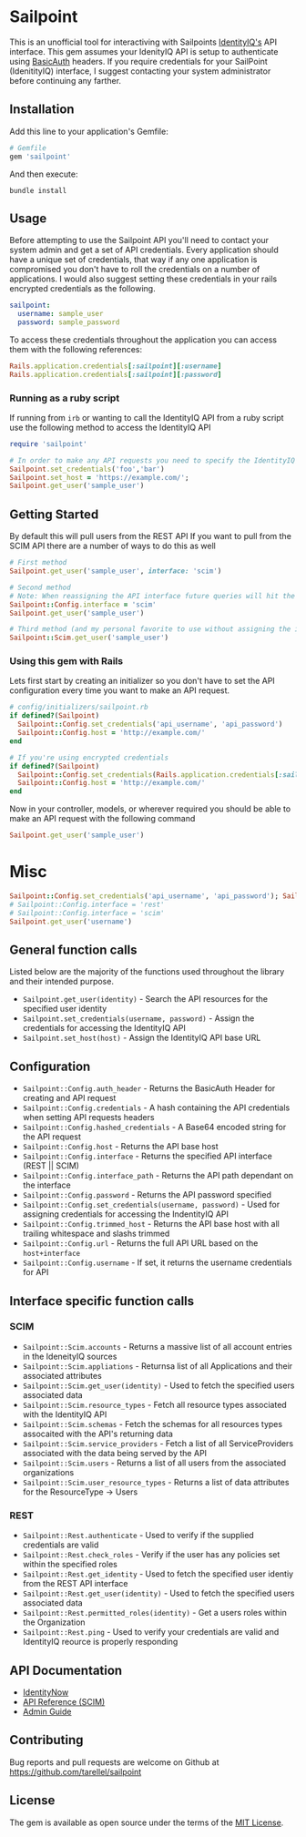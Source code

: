 # Sailpoint

This is an unofficial tool for interactiving with Sailpoints [IdentityIQ's](https://www.sailpoint.com/solutions/identityiq/?elqct=Website&elqchannel=OrganicDirect) API interface. This gem assumes your IdenityIQ API is setup to authenticate using [BasicAuth](https://developer.sailpoint.com/SCIM/index.html#authentication) headers. If you require credentials for your SailPoint (IdenitityIQ) interface, I suggest contacting your system administrator before continuing any farther.

## Installation

Add this line to your application's Gemfile:

```ruby
# Gemfile
gem 'sailpoint'
```

And then execute:

`bundle install`

## Usage

Before attempting to use the Sailpoint API you'll need to contact your system admin and get a set of API credentials. Every application should have a unique set of credentials, that way if any one application is compromised you don't have to roll the credentials on a number of applications. I would also suggest setting these credentials in your rails encrypted credentials as the following.

```yaml
sailpoint:
  username: sample_user
  password: sample_password
```

To access these credentials throughout the application you can access them with the following references:

```ruby
Rails.application.credentials[:sailpoint][:username]
Rails.application.credentials[:sailpoint][:password]
```

### Running as a ruby script

If running from `irb` or wanting to call the IdentityIQ API from a ruby script use the following method to access the IdentityIQ API

```ruby
require 'sailpoint'

# In order to make any API requests you need to specify the IdentityIQ API Host and set you API credentials
Sailpoint.set_credentials('foo','bar')
Sailpoint.set_host = 'https://example.com/';
Sailpoint.get_user('sample_user')
```

## Getting Started

By default this will pull users from the REST API
If you want to pull from the SCIM API there are a number of ways to do this as well

```ruby
# First method
Sailpoint.get_user('sample_user', interface: 'scim')

# Second method
# Note: When reassigning the API interface future queries will hit the new API endpoint unless specified
Sailpoint::Config.interface = 'scim'
Sailpoint.get_user('sample_user')

# Third method (and my personal favorite to use without assigning the interface)
Sailpoint::Scim.get_user('sample_user')
```

### Using this gem with Rails

Lets first start by creating an initializer so you don't have to set the API configuration every time you want to make an API request.

```ruby
# config/initializers/sailpoint.rb
if defined?(Sailpoint)
  Sailpoint::Config.set_credentials('api_username', 'api_password')
  Sailpoint::Config.host = 'http://example.com/'
end

# If you're using encrypted credentials
if defined?(Sailpoint)
  Sailpoint::Config.set_credentials(Rails.application.credentials[:sailpoint][:username], Rails.application.credentials[:sailpoint][:password])
  Sailpoint::Config.host = 'http://example.com/'
end
```

Now in your controller, models, or wherever required you should be able to make an API request with the following command

```ruby
Sailpoint.get_user('sample_user')
```

# Misc

```ruby
Sailpoint::Config.set_credentials('api_username', 'api_password'); Sailpoint::Config.host = 'http://example.com/';
# Sailpoint::Config.interface = 'rest'
# Sailpoint::Config.interface = 'scim'
Sailpoint.get_user('username')
```

## General function calls

Listed below are the majority of the functions used throughout the library and their intended purpose.

* `Sailpoint.get_user(identity)` - Search the API resources for the specified user identity
* `Sailpoint.set_credentials(username, password)` - Assign the credentials for accessing the IdentityIQ API
* `Sailpoint.set_host(host)` - Assign the IdentityIQ API base URL

## Configuration

* `Sailpoint::Config.auth_header` - Returns the BasicAuth Header for creating and API request
* `Sailpoint::Config.credentials` - A hash containing the API credentials when setting API requests headers
* `Sailpoint::Config.hashed_credentials` - A Base64 encoded string for the API request
* `Sailpoint::Config.host` - Returns the API base host
* `Sailpoint::Config.interface` - Returns the specified API interface (REST || SCIM)
* `Sailpoint::Config.interface_path` - Returns the API path dependant on the interface
* `Sailpoint::Config.password` - Returns the API password specified
* `Sailpoint::Config.set_credentials(username, password)` - Used for assigning credentials for accessing the IndentityIQ API
* `Sailpoint::Config.trimmed_host` - Returns the API base host with all trailing whitespace and slashs trimmed
* `Sailpoint::Config.url` - Returns the full API URL based on the `host+interface`
* `Sailpoint::Config.username` - If set, it returns the username credentials for API

## Interface specific function calls

### SCIM

* `Sailpoint::Scim.accounts` - Returns a massive list of all account entries in the IdeneityIQ sources
* `Sailpoint::Scim.appliations` - Returnsa list of all Applications and their associated attributes
* `Sailpoint::Scim.get_user(identity)` - Used to fetch the specified users associated data
* `Sailpoint::Scim.resource_types` - Fetch all resource types associated with the IdentityIQ API
* `Sailpoint::Scim.schemas` - Fetch the schemas for all resources types assocaited with the API's returning data
* `Sailpoint::Scim.service_providers` - Fetch a list of all ServiceProviders associated with the data being served by the API
* `Sailpoint::Scim.users` - Returns a list of all users from the associated organizations
* `Sailpoint::Scim.user_resource_types` - Returns a list of data attributes for the ResourceType -> Users

### REST

* `Sailpoint::Rest.authenticate` - Used to verify if the supplied credentials are valid
* `Sailpoint::Rest.check_roles` - Verify if the user has any policies set within the specified roles
* `Sailpoint::Rest.get_identity` - Used to fetch the specified user identiy from the REST API interface
* `Sailpoint::Rest.get_user(identity)` - Used to fetch the specified users associated data
* `Sailpoint::Rest.permitted_roles(identity)` - Get a users roles within the Organization
* `Sailpoint::Rest.ping` - Used to verify your credentials are valid and IdentityIQ reource is properly responding

## API Documentation

* [IdentityNow](https://api.identitynow.com/)
* [API Reference (SCIM)](https://developer.sailpoint.com/SCIM/index.html)
* [Admin Guide](https://myaccess.supervalu.com/identityiq/doc/pdf/7_0_IdentityIQ_Administration_Guide.pdf)

## Contributing

Bug reports and pull requests are welcome on Github at https://github.com/tarellel/sailpoint

## License

The gem is available as open source under the terms of the [MIT License](https://opensource.org/licenses/MIT).
